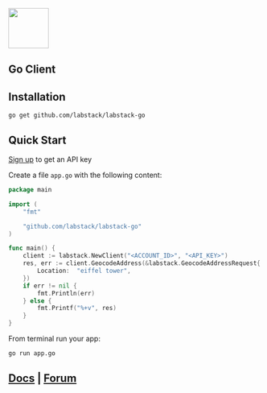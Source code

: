 <a href="https://labstack.com"><img height="80" src="https://cdn.labstack.com/images/labstack-logo.svg"></a>

## Go Client

## Installation

`go get github.com/labstack/labstack-go`

## Quick Start

[Sign up](https://labstack.com/signup) to get an API key

Create a file `app.go` with the following content:

```go
package main

import (
	"fmt"

	"github.com/labstack/labstack-go"
)

func main() {
	client := labstack.NewClient("<ACCOUNT_ID>", "<API_KEY>")
	res, err := client.GeocodeAddress(&labstack.GeocodeAddressRequest{
		Location:  "eiffel tower",
	})
	if err != nil {
		fmt.Println(err)
	} else {
		fmt.Printf("%+v", res)
	}
}
```

From terminal run your app:

```sh
go run app.go
```

## [Docs](https://labstack.com/docs) | [Forum](https://forum.labstack.com)
